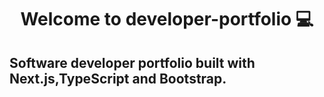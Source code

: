 <h1 align="center">Welcome to developer-portfolio 💻</h1>

## Software developer portfolio built with Next.js,TypeScript and Bootstrap.
